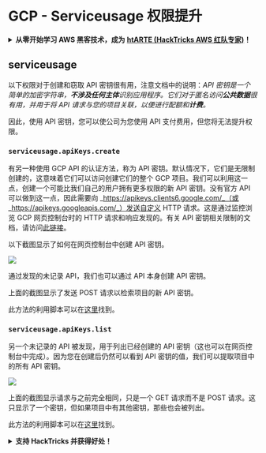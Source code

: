 # GCP - Serviceusage 权限提升

<details>

<summary><strong>从零开始学习 AWS 黑客技术，成为</strong> <a href="https://training.hacktricks.xyz/courses/arte"><strong>htARTE (HackTricks AWS 红队专家)</strong></a><strong>！</strong></summary>

支持 HackTricks 的其他方式：

* 如果您希望在 **HackTricks 中看到您的公司广告** 或 **以 PDF 形式下载 HackTricks**，请查看[**订阅计划**](https://github.com/sponsors/carlospolop)！
* 获取[**官方的 PEASS & HackTricks 商品**](https://peass.creator-spring.com)
* 发现[**PEASS 家族**](https://opensea.io/collection/the-peass-family)，我们独家的[**NFT 集合**](https://opensea.io/collection/the-peass-family)
* **加入** 💬 [**Discord 群组**](https://discord.gg/hRep4RUj7f) 或 [**telegram 群组**](https://t.me/peass) 或在 **Twitter** 上**关注**我 🐦 [**@carlospolopm**](https://twitter.com/carlospolopm)**。**
* **通过向** [**HackTricks**](https://github.com/carlospolop/hacktricks) 和 [**HackTricks Cloud**](https://github.com/carlospolop/hacktricks-cloud) github 仓库提交 PR 来分享您的黑客技巧。

</details>

## serviceusage

以下权限对于创建和窃取 API 密钥很有用，注意文档中的说明：_API 密钥是一个简单的加密字符串，**不涉及任何主体**识别应用程序。它们对于匿名访问**公共数据**很有用，并用于将 API 请求与您的项目关联，以便进行配额和**计费**。_

因此，使用 API 密钥，您可以使公司为您使用 API 支付费用，但您将无法提升权限。

### `serviceusage.apiKeys.create`

有另一种使用 GCP API 的认证方法，称为 API 密钥。默认情况下，它们是无限制创建的，这意味着它们可以访问创建它们的整个 GCP 项目。我们可以利用这一点，创建一个可能比我们自己的用户拥有更多权限的新 API 密钥。没有官方 API 可以做到这一点，因此需要向 _https://apikeys.clients6.google.com/_（或 _https://apikeys.googleapis.com/_）发送自定义 HTTP 请求。这是通过监控浏览 GCP 网页控制台时的 HTTP 请求和响应发现的。有关 API 密钥相关限制的文档，请访问[此链接](https://cloud.google.com/docs/authentication/api-keys)。

以下截图显示了如何在网页控制台中创建 API 密钥。

![](https://rhinosecuritylabs.com/wp-content/uploads/2020/04/image6-1.png)

通过发现的未记录 API，我们也可以通过 API 本身创建 API 密钥。

上面的截图显示了发送 POST 请求以检索项目的新 API 密钥。

此方法的利用脚本可以在[这里](https://github.com/RhinoSecurityLabs/GCP-IAM-Privilege-Escalation/blob/master/ExploitScripts/serviceusage.apiKeys.create.py)找到。

### `serviceusage.apiKeys.list`

另一个未记录的 API 被发现，用于列出已经创建的 API 密钥（这也可以在网页控制台中完成）。因为您在创建后仍然可以看到 API 密钥的值，我们可以提取项目中的所有 API 密钥。

![](https://rhinosecuritylabs.com/wp-content/uploads/2020/04/image4-1.png)

上面的截图显示请求与之前完全相同，只是一个 GET 请求而不是 POST 请求。这只显示了一个密钥，但如果项目中有其他密钥，那些也会被列出。

此方法的利用脚本可以在[这里](https://github.com/RhinoSecurityLabs/GCP-IAM-Privilege-Escalation/blob/master/ExploitScripts/serviceusage.apiKeys.list.py)找到。

<details>

<summary><strong>支持 HackTricks 并获得好处！</strong></summary>

您在**网络安全公司**工作吗？您想在 **HackTricks 中看到您的公司广告**？或者您想要访问**最新版本的 PEASS 或以 PDF 形式下载 HackTricks**？查看[**订阅计划**](https://github.com/sponsors/carlospolop)！

发现[**PEASS 家族**](https://opensea.io/collection/the-peass-family)，我们独家的[**NFT 集合**](https://opensea.io/collection/the-peass-family)

获取[**官方的 PEASS & HackTricks 商品**](https://peass.creator-spring.com)

**加入** [**💬**](https://emojipedia.org/speech-balloon/) [**Discord 群组**](https://discord.gg/hRep4RUj7f) 或 [**telegram 群组**](https://t.me/peass) 或在 **Twitter** 上**关注**我 [**🐦**](https://github.com/carlospolop/hacktricks/tree/7af18b62b3bdc423e11444677a6a73d4043511e9/\[https:/emojipedia.org/bird/README.md)[**@carlospolopm**](https://twitter.com/carlospolopm)**。**

**通过提交 PR 到** [**hacktricks github 仓库**](https://github.com/carlospolop/hacktricks) **分享您的黑客技巧。**

**。**

</details>

